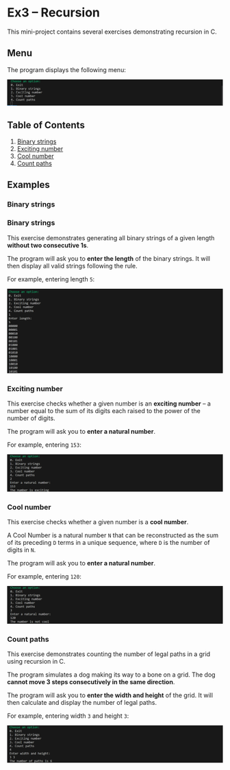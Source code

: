 # Ex3 – Recursion

This mini-project contains several exercises demonstrating recursion in C.

## Menu

The program displays the following menu:

![Menu Screenshot](images/menu.png)

## Table of Contents

1. [Binary strings](#binary-strings)
2. [Exciting number](#exciting-number)
3. [Cool number](#cool-number)
4. [Count paths](#count-paths)

## Examples

### Binary strings
### Binary strings
This exercise demonstrates generating all binary strings of a given length **without two consecutive 1s**.

The program will ask you to **enter the length** of the binary strings. It will then display all valid strings following the rule.

For example, entering length `5`:

![Binary Strings Screenshot](images/binary%20strings.png)

### Exciting number
This exercise checks whether a given number is an **exciting number** – a number equal to the sum of its digits each raised to the power of the number of digits.

The program will ask you to **enter a natural number**.  

For example, entering `153`:

![Exciting Number Screenshot](images/exciting%20number.png)
### Cool number
This exercise checks whether a given number is a **cool number**.  

A Cool Number is a natural number `N` that can be reconstructed as the sum of its preceding `D` terms in a unique sequence, where `D` is the number of digits in `N`.


The program will ask you to **enter a natural number**.  

For example, entering `120`:

![Cool Number Screenshot](images/cool%20number.png)
### Count paths
This exercise demonstrates counting the number of legal paths in a grid using recursion in C.

The program simulates a dog making its way to a bone on a grid. The dog **cannot move 3 steps consecutively in the same direction**.

The program will ask you to **enter the width and height** of the grid. It will then calculate and display the number of legal paths.

For example, entering width `3` and height `3`:

![Count Paths Screenshot](images/count%20paths.png)